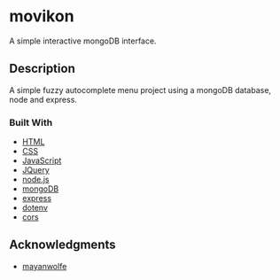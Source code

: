 # movikon
A simple interactive mongoDB interface.
## Description

A simple fuzzy autocomplete menu project using a mongoDB database, node and express.

### Built With
- [HTML](https://developer.mozilla.org/en-US/docs/Web/HTML)
- [CSS](https://developer.mozilla.org/en-US/docs/Web/CSS)
- [JavaScript](https://developer.mozilla.org/en-US/docs/Web/JavaScript)
- [JQuery](https://jquery.com)
- [node.js](https://nodejs.org/en/)
- [mongoDB](https://www.mongodb.com/)
- [express](https://expressjs.com/)
- [dotenv](https://dotenv.org/)
- [cors](https://en.wikipedia.org/wiki/Cross-origin_resource_sharing)


## Acknowledgments
- [mayanwolfe](https://twitter.com/mayanwolfe)
